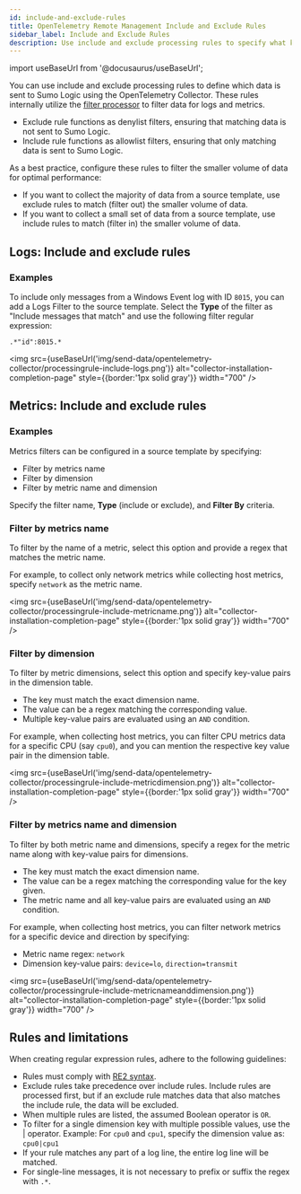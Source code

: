 ```yaml
---
id: include-and-exclude-rules
title: OpenTelemetry Remote Management Include and Exclude Rules
sidebar_label: Include and Exclude Rules
description: Use include and exclude processing rules to specify what kind of data is sent to Sumo Logic using OpenTelemetry remote management.
---
```


import useBaseUrl from '@docusaurus/useBaseUrl';

You can use include and exclude processing rules to define which data is sent to Sumo Logic using the OpenTelemetry Collector. These rules internally utilize the [filter processor](https://github.com/open-telemetry/opentelemetry-collector-contrib/tree/main/processor/filterprocessor) to filter data for logs and metrics.

* Exclude rule functions as denylist filters, ensuring that matching data is not sent to Sumo Logic.
* Include rule functions as allowlist filters, ensuring that only matching data is sent to Sumo Logic.

As a best practice, configure these rules to filter the smaller volume of data for optimal performance:

* If you want to collect the majority of data from a source template, use exclude rules to match (filter out) the smaller volume of data.
* If you want to collect a small set of data from a source template, use include rules to match (filter in) the smaller volume of data.

## Logs: Include and exclude rules

### Examples

To include only messages from a Windows Event log with ID `8015`, you can add a Logs Filter to the source template. Select the **Type** of the filter as "Include messages that match" and use the following filter regular expression:

```
.*"id":8015.*
```

<img src={useBaseUrl('img/send-data/opentelemetry-collector/processingrule-include-logs.png')} alt="collector-installation-completion-page" style={{border:'1px solid gray'}} width="700" />

## Metrics: Include and exclude rules

### Examples

Metrics filters can be configured in a source template by specifying:

* Filter by metrics name
* Filter by dimension
* Filter by metric name and dimension

Specify the filter name, **Type** (include or exclude), and **Filter By** criteria.

### Filter by metrics name

To filter by the name of a metric, select this option and provide a regex that matches the metric name.

For example, to collect only network metrics while collecting host metrics, specify `network` as the metric name.

<img src={useBaseUrl('img/send-data/opentelemetry-collector/processingrule-include-metricname.png')} alt="collector-installation-completion-page" style={{border:'1px solid gray'}} width="700" />

### Filter by dimension

To filter by metric dimensions, select this option and specify key-value pairs in the dimension table.

* The key must match the exact dimension name.
* The value can be a regex matching the corresponding value.
* Multiple key-value pairs are evaluated using an `AND` condition.

For example, when collecting host metrics, you can filter CPU metrics data for a specific CPU (say `cpu0`), and you can mention the respective key value pair in the dimension table.

<img src={useBaseUrl('img/send-data/opentelemetry-collector/processingrule-include-metricdimension.png')} alt="collector-installation-completion-page" style={{border:'1px solid gray'}} width="700" />

### Filter by metrics name and dimension

To filter by both metric name and dimensions, specify a regex for the metric name along with key-value pairs for dimensions.

* The key must match the exact dimension name.
* The value can be a regex matching the corresponding value for the key given.
* The metric name and all key-value pairs are evaluated using an `AND` condition.

For example, when collecting host metrics, you can filter network metrics for a specific device and direction by specifying:

* Metric name regex: `network`
* Dimension key-value pairs: `device=lo`, `direction=transmit`

<img src={useBaseUrl('img/send-data/opentelemetry-collector/processingrule-include-metricnameanddimension.png')} alt="collector-installation-completion-page" style={{border:'1px solid gray'}} width="700" />


## Rules and limitations

When creating regular expression rules, adhere to the following guidelines:

- Rules must comply with [RE2 syntax](https://github.com/google/re2/wiki/Syntax).
- Exclude rules take precedence over include rules. Include rules are processed first, but if an exclude rule matches data that also matches the include rule, the data will be excluded.
- When multiple rules are listed, the assumed Boolean operator is `OR`.
- To filter for a single dimension key with multiple possible values, use the | operator. Example: For `cpu0` and `cpu1`, specify the dimension value as: `cpu0|cpu1`
- If your rule matches any part of a log line, the entire log line will be matched.
- For single-line messages, it is not necessary to prefix or suffix the regex with `.*`.

